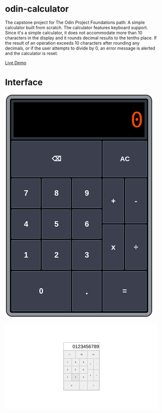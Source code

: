 # odin-calculator
The capstone project for The Odin Project Foundations path: A simple calculator built from scratch. The calculator features keyboard support. Since it's a simple calculator, it does not accommodate more than 10 characters in the display and it rounds decimal results to the tenths place. If the result of an operation exceeds 10 characters after rounding any decimals, or if the user attempts to divide by 0, an error message is alerted and the calculator is reset.

[Live Demo](https://kezy-d4.github.io/odin-calculator/)

# Interface

![Final Interface](./img/calc.png)

![Interface During Development](./img/calc-in-development.png)